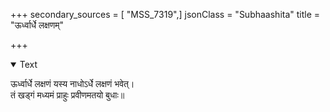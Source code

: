 +++
secondary_sources = [ "MSS_7319",]
jsonClass = "Subhaashita"
title = "ऊर्ध्वार्धे लक्षणम्"

+++

<details open><summary>Text</summary>

ऊर्ध्वार्धे लक्षणं यस्य नाधोऽर्धे लक्षणं भवेत्।  
तं खड्गं मध्यमं प्राहुः प्रवीणमतयो बुधाः॥
</details>
